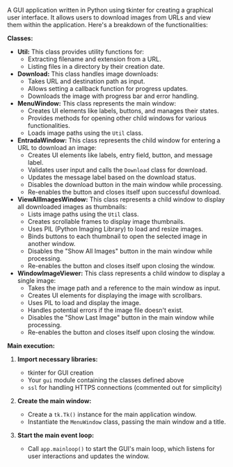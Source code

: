 A GUI application written in Python using tkinter for creating a graphical user interface. It allows users to download images from URLs and view them within the application. Here's a breakdown of the functionalities:

**Classes:**

* **Util:** This class provides utility functions for:
    * Extracting filename and extension from a URL.
    * Listing files in a directory by their creation date.
* **Download:** This class handles image downloads:
    * Takes URL and destination path as input.
    * Allows setting a callback function for progress updates.
    * Downloads the image with progress bar and error handling.
* **MenuWindow:** This class represents the main window:
    * Creates UI elements like labels, buttons, and manages their states.
    * Provides methods for opening other child windows for various functionalities.
    * Loads image paths using the `Util` class.
* **EntradaWindow:** This class represents the child window for entering a URL to download an image:
    * Creates UI elements like labels, entry field, button, and message label.
    * Validates user input and calls the `Download` class for download.
    * Updates the message label based on the download status.
    * Disables the download button in the main window while processing.
    * Re-enables the button and closes itself upon successful download.
* **ViewAllImagesWindow:** This class represents a child window to display all downloaded images as thumbnails:
    * Lists image paths using the `Util` class.
    * Creates scrollable frames to display image thumbnails.
    * Uses PIL (Python Imaging Library) to load and resize images.
    * Binds buttons to each thumbnail to open the selected image in another window.
    * Disables the "Show All Images" button in the main window while processing.
    * Re-enables the button and closes itself upon closing the window.
* **WindowImageViewer:** This class represents a child window to display a single image:
    * Takes the image path and a reference to the main window as input.
    * Creates UI elements for displaying the image with scrollbars.
    * Uses PIL to load and display the image.
    * Handles potential errors if the image file doesn't exist.
    * Disables the "Show Last Image" button in the main window while processing.
    * Re-enables the button and closes itself upon closing the window.

**Main execution:**

1. **Import necessary libraries:**
   - tkinter for GUI creation
   - Your `gui` module containing the classes defined above
   - `ssl` for handling HTTPS connections (commented out for simplicity)

2. **Create the main window:**
   - Create a `tk.Tk()` instance for the main application window.
   - Instantiate the `MenuWindow` class, passing the main window and a title.

3. **Start the main event loop:**
   - Call `app.mainloop()` to start the GUI's main loop, which listens for user interactions and updates the window.
